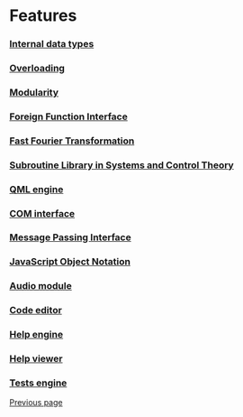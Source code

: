 # Features 

### [Internal data types](TYPES.md)


### [Overloading](OVERLOADING.md)


### [Modularity](MODULARITY.md)


### [Foreign Function Interface](FFI.md)


### [Fast Fourier Transformation](FFTW.md)


### [Subroutine Library in Systems and Control Theory](SLICOT.md)


### [QML engine](QML_ENGINE.md)


### [COM interface](COM_INTERFACE.md)


### [Message Passing Interface](MPI.md)


### [JavaScript Object Notation](JSON.md)


### [Audio module](AUDIO.md)


### [Code editor](CODE_EDITOR.md)


### [Help engine](HELPENGINE.md)


### [Help viewer](HELPVIEWER.md)


### [Tests engine](TESTSENGINE.md)


[Previous page](README.md)